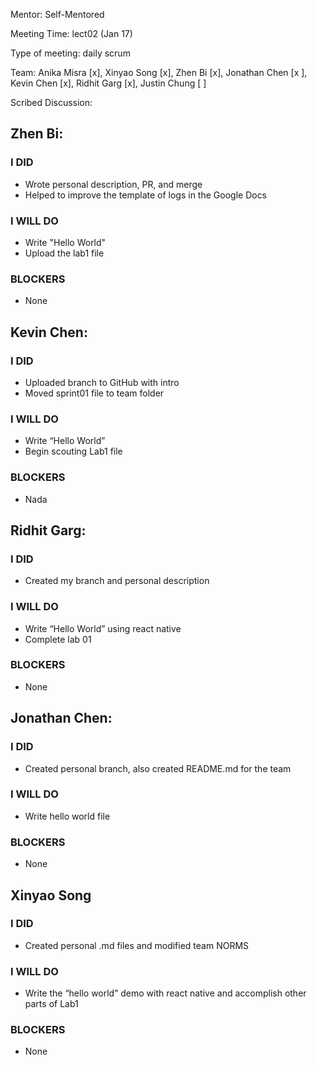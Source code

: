 Mentor: Self-Mentored

Meeting Time: lect02 (Jan 17)

Type of meeting: daily scrum

Team: Anika Misra [x], Xinyao Song [x], Zhen Bi [x], Jonathan Chen [x ], Kevin Chen [x], Ridhit Garg [x], Justin Chung [  ]

Scribed Discussion:
## **Zhen Bi:**  
### **I DID**  
- Wrote personal description, PR, and merge  
- Helped to improve the template of logs in the Google Docs  

### **I WILL DO**  
- Write "Hello World"  
- Upload the lab1 file  

### **BLOCKERS**  
- None  

## **Kevin Chen:**  
### **I DID**  
- Uploaded branch to GitHub with intro  
- Moved sprint01 file to team folder  

### **I WILL DO**  
- Write “Hello World”  
- Begin scouting Lab1 file  

### **BLOCKERS**  
- Nada  

## **Ridhit Garg:**  
### **I DID**  
- Created my branch and personal description  

### **I WILL DO**  
- Write “Hello World” using react native  
- Complete lab 01  

### **BLOCKERS**  
- None  

## **Jonathan Chen:**  
### **I DID**  
- Created personal branch, also created README.md for the team  

### **I WILL DO**  
- Write hello world file  

### **BLOCKERS**  
- None  

## **Xinyao Song**  
### **I DID**  
- Created personal .md files and modified team NORMS  

### **I WILL DO**  
- Write the “hello world” demo with react native and accomplish other parts of Lab1  

### **BLOCKERS**  
- None  

